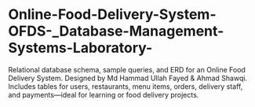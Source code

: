 # Online-Food-Delivery-System-OFDS-_Database-Management-Systems-Laboratory-
Relational database schema, sample queries, and ERD for an Online Food Delivery System. Designed by Md Hammad Ullah Fayed &amp; Ahmad Shawqi. Includes tables for users, restaurants, menu items, orders, delivery staff, and payments—ideal for learning or food delivery projects.

